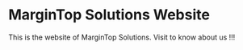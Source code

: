 # MarginTop Solutions Website

This is the website of MarginTop Solutions. Visit to know about us !!!